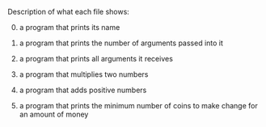 Description of what each file shows:

0. a program that prints its name

1. a program that prints the number of arguments passed into it

2. a program that prints all arguments it receives

3. a program that multiplies two numbers

4. a program that adds positive numbers

5. a program that prints the minimum number of coins to make change for an amount of money
